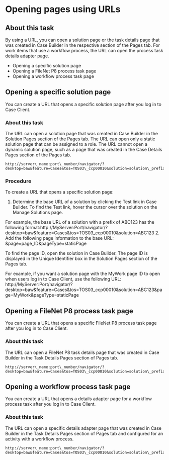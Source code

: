 # Opening pages using URLs

## About this task

By using a URL, you can open a solution page or the task details page that was created in
Case Builder in the respective
section of the Pages tab. For work items that use a workflow process, the URL
can open the process task details adapter page.

- Opening a specific solution page
- Opening a FileNet P8 process task page
- Opening a workflow process task page

## Opening a specific solution page

You can create a URL that opens a specific solution page after you log in to Case Client.

### About this task

The URL can open a solution page that was created in Case Builder in the Solution
Pages section of the Pages tab. The URL can open only a static
solution page that can be assigned to a role. The URL cannot open a dynamic solution page, such as a
page that was created in the Case Details Pages section of the
Pages tab.

```
http://server\_name:port\_number/navigator/?desktop=baw&feature=Cases&tos=TOS03\_ccp00010&solution=solution\_prefix&page=page\_ID&pageType=staticPage
```

### Procedure

To create a URL that opens a specific solution page:

1. Determine the base URL of a solution by clicking the Test link in
Case Builder. To find the
Test link, hover the cursor over the solution on the Manage
Solutions page.

For example, the base URL of a solution with a prefix of ABC123 has the
following
format:http://MyServer:Port/navigator/?desktop=baw&feature=Cases&tos=TOS03\_ccp00010&solution=ABC123
2. Add the following page information to the base URL:
&page=page\_ID&pageType=staticPage

To find the page ID, open the solution in Case Builder. The page ID is displayed in
the Unique Identifier box in the Solution Pages
section of the Pages tab.

For example, if you want a solution page with the MyWork page ID to open
when users log in to Case Client,
use the following URL:
http://MyServer:Port/navigator/?desktop=baw&feature=Cases&tos=TOS03\_ccp00010&solution=ABC123&page=MyWork&pageType=staticPage

## Opening a FileNet P8 process task page

You can create a URL that opens a specific FileNet P8 process task page after you log in
to Case Client.

### About this task

The URL can open a FileNet P8 task details page that was created in Case Builder in the Task Details
Pages section of Pages tab.

```
http://server\_name:port\_number/navigator/?desktop=baw&feature=Cases&tos=TOS03\_ccp00010&solution=solution\_prefix&queueName=queue\_Name&wobNum=wob\_Num
```

## Opening a workflow process task page

You can create a URL that opens a details adapter page for a workflow process task after
you log in to Case Client.

### About this task

The URL can open a specific details adapter page that was created in Case Builder in the Task Details
Pages section of Pages tab and configured for an activity with a
workflow process.

```
http://server\_name:port\_number/navigator/?desktop=baw&feature=Cases&tos=TOS03\_ccp00010&solution=solution\_prefix&taskId=task\_Id
```